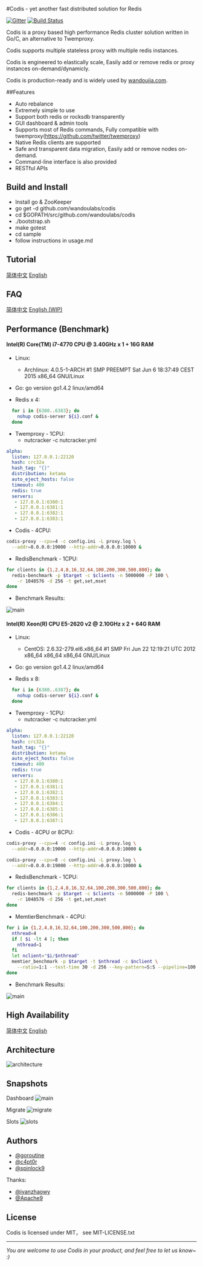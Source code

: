 #Codis - yet another fast distributed solution for Redis

[![Gitter](https://badges.gitter.im/Join%20Chat.svg)](https://gitter.im/wandoulabs/codis?utm_source=badge&utm_medium=badge&utm_campaign=pr-badge&utm_content=badge)
[![Build Status](https://travis-ci.org/wandoulabs/codis.svg)](https://travis-ci.org/wandoulabs/codis)

Codis is a proxy based high performance Redis cluster solution written in Go/C, an alternative to Twemproxy.

Codis supports multiple stateless proxy with multiple redis instances.

Codis is engineered to elastically scale, Easily add or remove redis or proxy instances on-demand/dynamicly.

Codis is production-ready and is widely used by [wandoujia.com](http://wandoujia.com).




##Features
* Auto rebalance
* Extremely simple to use
* Support both redis or rocksdb transparently
* GUI dashboard & admin tools
* Supports most of Redis commands, Fully compatible with twemproxy(https://github.com/twitter/twemproxy)
* Native Redis clients are supported
* Safe and transparent data migration, Easily add or remove nodes on-demand.
* Command-line interface is also provided
* RESTful APIs

## Build and Install

* Install go & ZooKeeper
* go get -d github.com/wandoulabs/codis
* cd $GOPATH/src/github.com/wandoulabs/codis
* ./bootstrap.sh
* make gotest
* cd sample
* follow instructions in usage.md

## Tutorial

[简体中文](https://github.com/wandoulabs/codis/blob/master/doc/tutorial_zh.md)
[English](https://github.com/wandoulabs/codis/blob/master/doc/tutorial_en.md)

## FAQ

[简体中文](https://github.com/wandoulabs/codis/blob/master/doc/FAQ_zh.md)
[English (WIP) ](https://github.com/wandoulabs/codis/blob/master/doc/FAQ_en.md)

## Performance (Benchmark)
#### Intel(R) Core(TM) i7-4770 CPU @ 3.40GHz x 1 + 16G RAM
+ Linux:
  - Archlinux: 4.0.5-1-ARCH #1 SMP PREEMPT Sat Jun 6 18:37:49 CEST 2015 x86_64 GNU/Linux

+ Go: go version go1.4.2 linux/amd64

+ Redis x 4:

```bash
  for i in {6380..6383}; do
    nohup codis-server ${i}.conf &
  done
```

+ Twemproxy - 1CPU:
  - nutcracker -c nutcracker.yml

```yml
alpha:
  listen: 127.0.0.1:22120
  hash: crc32a
  hash_tag: "{}"
  distribution: ketama
  auto_eject_hosts: false
  timeout: 400
  redis: true
  servers:
   - 127.0.0.1:6380:1
   - 127.0.0.1:6381:1
   - 127.0.0.1:6382:1
   - 127.0.0.1:6383:1
```

+ Codis - 4CPU:
```bash
codis-proxy --cpu=4 -c config.ini -L proxy.log \
  --addr=0.0.0.0:19000 --http-addr=0.0.0.0:10000 &
```

+ RedisBenchmark - 1CPU:
```bash
for clients in {1,2,4,8,16,32,64,100,200,300,500,800}; do
  redis-benchmark -p $target -c $clients -n 5000000 -P 100 \
    -r 1048576 -d 256 -t get,set,mset
done
```

+ Benchmark Results:

![main](doc/bench1/bench.png)

#### Intel(R) Xeon(R) CPU E5-2620 v2 @ 2.10GHz x 2 + 64G RAM
+ Linux:
  - CentOS: 2.6.32-279.el6.x86_64 #1 SMP Fri Jun 22 12:19:21 UTC 2012 x86_64 x86_64 x86_64 GNU/Linux

+ Go: go version go1.4.2 linux/amd64

+ Redis x 8:

```bash
  for i in {6380..6387}; do
    nohup codis-server ${i}.conf &
  done
```

+ Twemproxy - 1CPU:
  - nutcracker -c nutcracker.yml

```yml
alpha:
  listen: 127.0.0.1:22120
  hash: crc32a
  hash_tag: "{}"
  distribution: ketama
  auto_eject_hosts: false
  timeout: 400
  redis: true
  servers:
   - 127.0.0.1:6380:1
   - 127.0.0.1:6381:1
   - 127.0.0.1:6382:1
   - 127.0.0.1:6383:1
   - 127.0.0.1:6384:1
   - 127.0.0.1:6385:1
   - 127.0.0.1:6386:1
   - 127.0.0.1:6387:1
```

+ Codis - 4CPU or 8CPU:
```bash
codis-proxy --cpu=4 -c config.ini -L proxy.log \
  --addr=0.0.0.0:19000 --http-addr=0.0.0.0:10000 &
```

```bash
codis-proxy --cpu=8 -c config.ini -L proxy.log \
  --addr=0.0.0.0:19000 --http-addr=0.0.0.0:10000 &
```

+ RedisBenchmark - 1CPU:
```bash
for clients in {1,2,4,8,16,32,64,100,200,300,500,800}; do
  redis-benchmark -p $target -c $clients -n 5000000 -P 100 \
    -r 1048576 -d 256 -t get,set,mset
done
```

+ MemtierBenchmark - 4CPU:
```bash
for i in {1,2,4,8,16,32,64,100,200,300,500,800}; do
  nthread=4
  if [ $i -lt 4 ]; then
    nthread=1
  fi
  let nclient="$i/$nthread"
  memtier_benchmark -p $target -t $nthread -c $nclient \
    --ratio=1:1 --test-time 30 -d 256 --key-pattern=S:S --pipeline=100
done
```

+ Benchmark Results:

![main](doc/bench2/bench.png)

## High Availability

[简体中文](https://github.com/wandoulabs/codis/blob/master/doc/tutorial_zh.md#ha)
[English](https://github.com/wandoulabs/codis/blob/master/doc/tutorial_en.md#ha)

## Architecture

![architecture](doc/pictures/architecture.png)

## Snapshots

Dashboard
![main](doc/pictures/snapshot.png)

Migrate
![migrate](doc/pictures/snapshot_migrate.png)

Slots
![slots](doc/pictures/slots.png)

## Authors

* [@goroutine](https://github.com/ngaut)
* [@c4pt0r](https://github.com/c4pt0r)
* [@spinlock9](https://github.com/spinlock)

Thanks:

* [@ivanzhaowy](https://github.com/ivanzhaowy)
* [@Apache9](https://github.com/apache9)

## License

Codis is licensed under MIT， see MIT-LICENSE.txt

-------------
*You are welcome to use Codis in your product, and feel free to let us know~ :)*
